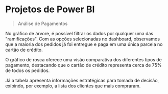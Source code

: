 
# Projetos de Power BI




> Análise de Pagamentos

No gráfico de árvore, é possível filtrar os dados por qualquer uma das "ramificações". Com as opções selecionadas no dashboard, observamos que a maioria dos pedidos já foi entregue e paga em uma única parcela no cartão de crédito.

O gráfico de rosca oferece uma visão comparativa dos diferentes tipos de pagamento, destacando que o cartão de crédito representa cerca de 75% de todos os pedidos.

Já a tabela apresenta informações estratégicas para tomada de decisão, exibindo, por exemplo, a lista dos clientes que mais compraram.


